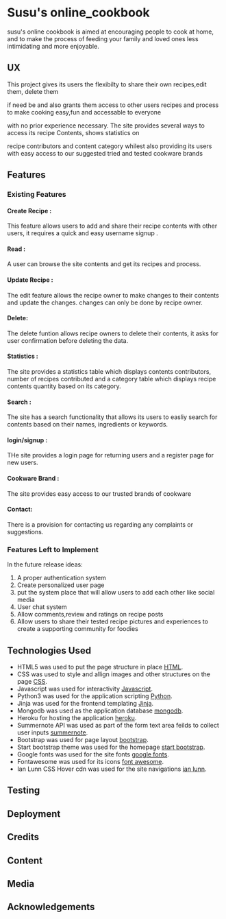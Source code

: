 # Susu's online_cookbook
susu's online cookbook is aimed at encouraging people to cook at home, 
and to make the process of feeding your family and loved ones less intimidating and more enjoyable.

## UX
This project gives its users the flexibilty to share their own recipes,edit them, delete them

if need be and also grants them access to other users recipes and process to make cooking easy,fun and accessable to everyone

with no prior experience necessary. The site provides several ways to access its recipe Contents, shows statistics on 

recipe contributors and content category whilest also providing its users with easy access to our suggested tried and tested cookware brands


## Features

### Existing Features

#### Create Recipe :
This feature allows users to add and share their recipe contents with other users, it requires a quick and easy username signup .
#### Read :
A user can browse the site contents and get its recipes and process.
#### Update Recipe :
The edit feature allows the recipe owner to make changes to their contents and update the changes. changes can only be done by recipe owner.
#### Delete:
The delete funtion allows recipe owners to delete their contents, it asks for user confirmation before deleting the data.
#### Statistics :
The site provides a statistics table which displays contents contributors, number of recipes contributed and a category table which displays 
recipe contents quantity based on its category.
#### Search :
The site has a search functionality that allows its users to easliy search for contents based on their names, ingredients or keywords.
#### login/signup :
THe site provides a login page for returning users and a register page for new users.
#### Cookware Brand :
The site provides easy access to our trusted brands of cookware
#### Contact:
There is a provision for contacting us regarding any complaints or suggestions.

### Features Left to Implement
In the future release ideas:
1. A proper authentication system
2. Create personalized user page
3. put the system place that will allow users to add each other like social media 
4. User chat system 
5. Allow comments,review and ratings on recipe posts
6. Allow users to share their tested recipe pictures and experiences to create a supporting community for foodies 

## Technologies Used
* HTML5 was used to put the page structure in place [HTML](https://validator.w3.org/).
* CSS was used to style and allign images and other structures on the page  [CSS](https://www.w3.org/Style/CSS/Overview.en.html).
* Javascript was used for interactivity  [Javascript](https://www.ecma-international.org/).
* Python3 was used for the application scripting  [Python](https://www.python.org/).
* Jinja was used for the frontend templating  [Jinja](https://jinja.palletsprojects.com/en/2.11.x/).
* Mongodb was used as the application database  [mongodb](https://www.mongodb.com/).
* Heroku for hosting the application  [heroku](https://dashboard.heroku.com/).
* Summernote API was used as part of the form text area feilds to collect user inputs [summernote](https://summernote.org/).
* Bootstrap was used for page layout [bootstrap](https://getbootstrap.com/).
* Start bootstrap theme was used for the homepage [start bootstrap](https://startbootstrap.com/templates/shop-homepage/).
* Google fonts was used for the site fonts [google fonts](https://fonts.google.com/).
* Fontawesome was used for its icons  [font awesome](https://fontawesome.com/).
* Ian Lunn CSS Hover cdn was used for the site navigations  [ian lunn](https://ianlunn.github.io/Hover/).

## Testing

## Deployment

## Credits

## Content

## Media

## Acknowledgements